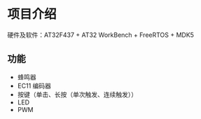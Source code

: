 # 项目介绍

硬件及软件：AT32F437 + AT32 WorkBench + FreeRTOS + MDK5

## 功能

- 蜂鸣器
- EC11 编码器
- 按键（单击、长按（单次触发、连续触发））
- LED
- PWM

